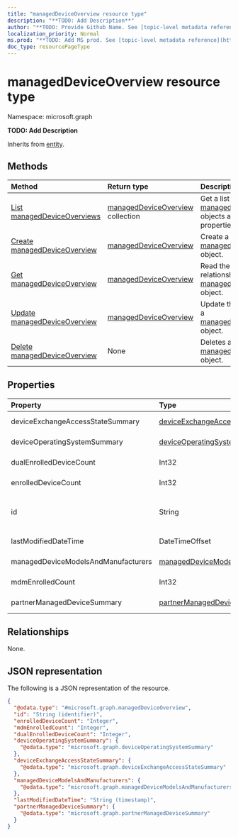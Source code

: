 ```yaml
---
title: "managedDeviceOverview resource type"
description: "**TODO: Add Description**"
author: "**TODO: Provide Github Name. See [topic-level metadata reference](https://msgo.azurewebsites.net/add/document/guidelines/metadata.html#topic-level-metadata)**"
localization_priority: Normal
ms.prod: "**TODO: Add MS prod. See [topic-level metadata reference](https://msgo.azurewebsites.net/add/document/guidelines/metadata.html#topic-level-metadata)**"
doc_type: resourcePageType
---
```


# managedDeviceOverview resource type

Namespace: microsoft.graph

**TODO: Add Description**


Inherits from [entity](../resources/entity.md).

## Methods
|Method|Return type|Description|
|:---|:---|:---|
|[List managedDeviceOverviews](../api/intune-manageddeviceoverview-list.md)|[managedDeviceOverview](../resources/intune-manageddeviceoverview.md) collection|Get a list of the [managedDeviceOverview](../resources/manageddeviceoverview.md) objects and their properties.|
|[Create managedDeviceOverview](../api/intune-manageddeviceoverview-create.md)|[managedDeviceOverview](../resources/intune-manageddeviceoverview.md)|Create a new [managedDeviceOverview](../resources/intune-manageddeviceoverview.md) object.|
|[Get managedDeviceOverview](../api/intune-manageddeviceoverview-get.md)|[managedDeviceOverview](../resources/intune-manageddeviceoverview.md)|Read the properties and relationships of a [managedDeviceOverview](../resources/intune-manageddeviceoverview.md) object.|
|[Update managedDeviceOverview](../api/intune-manageddeviceoverview-update.md)|[managedDeviceOverview](../resources/intune-manageddeviceoverview.md)|Update the properties of a [managedDeviceOverview](../resources/intune-manageddeviceoverview.md) object.|
|[Delete managedDeviceOverview](../api/intune-manageddeviceoverview-delete.md)|None|Deletes a [managedDeviceOverview](../resources/intune-manageddeviceoverview.md) object.|

## Properties
|Property|Type|Description|
|:---|:---|:---|
|deviceExchangeAccessStateSummary|[deviceExchangeAccessStateSummary](../resources/intune-deviceexchangeaccessstatesummary.md)|**TODO: Add Description**|
|deviceOperatingSystemSummary|[deviceOperatingSystemSummary](../resources/intune-deviceoperatingsystemsummary.md)|**TODO: Add Description**|
|dualEnrolledDeviceCount|Int32|**TODO: Add Description**|
|enrolledDeviceCount|Int32|**TODO: Add Description**|
|id|String|**TODO: Add Description** Inherited from [entity](../resources/entity.md)|
|lastModifiedDateTime|DateTimeOffset|**TODO: Add Description**|
|managedDeviceModelsAndManufacturers|[managedDeviceModelsAndManufacturers](../resources/intune-manageddevicemodelsandmanufacturers.md)|**TODO: Add Description**|
|mdmEnrolledCount|Int32|**TODO: Add Description**|
|partnerManagedDeviceSummary|[partnerManagedDeviceSummary](../resources/intune-partnermanageddevicesummary.md)|**TODO: Add Description**|

## Relationships
None.

## JSON representation
The following is a JSON representation of the resource.
<!-- {
  "blockType": "resource",
  "keyProperty": "id",
  "@odata.type": "microsoft.graph.managedDeviceOverview",
  "baseType": "microsoft.graph.entity",
  "openType": false
}
-->
``` json
{
  "@odata.type": "#microsoft.graph.managedDeviceOverview",
  "id": "String (identifier)",
  "enrolledDeviceCount": "Integer",
  "mdmEnrolledCount": "Integer",
  "dualEnrolledDeviceCount": "Integer",
  "deviceOperatingSystemSummary": {
    "@odata.type": "microsoft.graph.deviceOperatingSystemSummary"
  },
  "deviceExchangeAccessStateSummary": {
    "@odata.type": "microsoft.graph.deviceExchangeAccessStateSummary"
  },
  "managedDeviceModelsAndManufacturers": {
    "@odata.type": "microsoft.graph.managedDeviceModelsAndManufacturers"
  },
  "lastModifiedDateTime": "String (timestamp)",
  "partnerManagedDeviceSummary": {
    "@odata.type": "microsoft.graph.partnerManagedDeviceSummary"
  }
}
```

